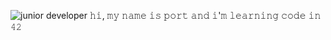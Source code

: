 
![junior developer](https://64.media.tumblr.com/a071a5cbf381591f34a36ea2327cd24c/tumblr_oftq3nrHEh1ups22go1_1280.gif)
𝚑𝚒, 𝚖𝚢 𝚗𝚊𝚖𝚎 𝚒𝚜 𝚙𝚘𝚛𝚝 𝚊𝚗𝚍 𝚒'𝚖 𝚕𝚎𝚊𝚛𝚗𝚒𝚗𝚐 𝚌𝚘𝚍𝚎 𝚒𝚗 𝟺𝟸
